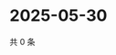 # 2025-05-30

共 0 条

<!-- BEGIN ZHIHUVIDEO -->
<!-- 最后更新时间 Fri May 30 2025 10:29:22 GMT+0800 (China Standard Time) -->

<!-- END ZHIHUVIDEO -->
